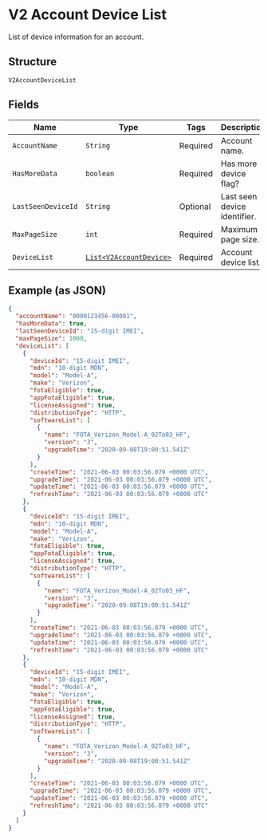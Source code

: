 
# V2 Account Device List

List of device information for an account.

## Structure

`V2AccountDeviceList`

## Fields

| Name | Type | Tags | Description | Getter | Setter |
|  --- | --- | --- | --- | --- | --- |
| `AccountName` | `String` | Required | Account name. | String getAccountName() | setAccountName(String accountName) |
| `HasMoreData` | `boolean` | Required | Has more device flag? | boolean getHasMoreData() | setHasMoreData(boolean hasMoreData) |
| `LastSeenDeviceId` | `String` | Optional | Last seen device identifier. | String getLastSeenDeviceId() | setLastSeenDeviceId(String lastSeenDeviceId) |
| `MaxPageSize` | `int` | Required | Maximum page size. | int getMaxPageSize() | setMaxPageSize(int maxPageSize) |
| `DeviceList` | [`List<V2AccountDevice>`](../../doc/models/v2-account-device.md) | Required | Account device list. | List<V2AccountDevice> getDeviceList() | setDeviceList(List<V2AccountDevice> deviceList) |

## Example (as JSON)

```json
{
  "accountName": "0000123456-00001",
  "hasMoreData": true,
  "lastSeenDeviceId": "15-digit IMEI",
  "maxPageSize": 1000,
  "deviceList": [
    {
      "deviceId": "15-digit IMEI",
      "mdn": "10-digit MDN",
      "model": "Model-A",
      "make": "Verizon",
      "fotaEligible": true,
      "appFotaEligible": true,
      "licenseAssigned": true,
      "distributionType": "HTTP",
      "softwareList": [
        {
          "name": "FOTA_Verizon_Model-A_02To03_HF",
          "version": "3",
          "upgradeTime": "2020-09-08T19:00:51.541Z"
        }
      ],
      "createTime": "2021-06-03 00:03:56.079 +0000 UTC",
      "upgradeTime": "2021-06-03 00:03:56.079 +0000 UTC",
      "updateTime": "2021-06-03 00:03:56.079 +0000 UTC",
      "refreshTime": "2021-06-03 00:03:56.079 +0000 UTC"
    },
    {
      "deviceId": "15-digit IMEI",
      "mdn": "10-digit MDN",
      "model": "Model-A",
      "make": "Verizon",
      "fotaEligible": true,
      "appFotaEligible": true,
      "licenseAssigned": true,
      "distributionType": "HTTP",
      "softwareList": [
        {
          "name": "FOTA_Verizon_Model-A_02To03_HF",
          "version": "3",
          "upgradeTime": "2020-09-08T19:00:51.541Z"
        }
      ],
      "createTime": "2021-06-03 00:03:56.079 +0000 UTC",
      "upgradeTime": "2021-06-03 00:03:56.079 +0000 UTC",
      "updateTime": "2021-06-03 00:03:56.079 +0000 UTC",
      "refreshTime": "2021-06-03 00:03:56.079 +0000 UTC"
    },
    {
      "deviceId": "15-digit IMEI",
      "mdn": "10-digit MDN",
      "model": "Model-A",
      "make": "Verizon",
      "fotaEligible": true,
      "appFotaEligible": true,
      "licenseAssigned": true,
      "distributionType": "HTTP",
      "softwareList": [
        {
          "name": "FOTA_Verizon_Model-A_02To03_HF",
          "version": "3",
          "upgradeTime": "2020-09-08T19:00:51.541Z"
        }
      ],
      "createTime": "2021-06-03 00:03:56.079 +0000 UTC",
      "upgradeTime": "2021-06-03 00:03:56.079 +0000 UTC",
      "updateTime": "2021-06-03 00:03:56.079 +0000 UTC",
      "refreshTime": "2021-06-03 00:03:56.079 +0000 UTC"
    }
  ]
}
```

